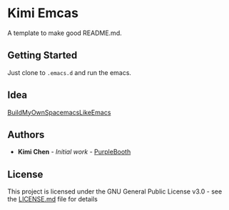 # Kimi Emcas

A template to make good README.md.

## Getting Started

Just clone to `.emacs.d` and run the emacs.

## Idea

[BuildMyOwnSpacemacsLikeEmacs](https://gist.github.com/8498ea78c10e6cb8d2cfed1805c6fd5e.git)

## Authors

* **Kimi Chen** - *Initial work* - [PurpleBooth](https://github.com/kimichen13)

## License

This project is licensed under the GNU General Public License v3.0 - see the [LICENSE.md](LICENSE.md) file for details

